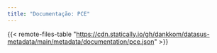```yaml
---
title: "Documentação: PCE"
---
```


{{< remote-files-table "https://cdn.statically.io/gh/dankkom/datasus-metadata/main/metadata/documentation/pce.json" >}}
